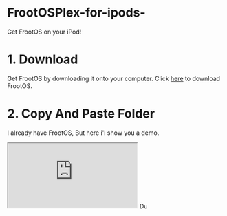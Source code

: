 # FrootOSPlex-for-ipods-
Get FrootOS on your iPod!
# 1. Download
Get FrootOS by downloading it onto your computer.
Click [here](https://github.com/polu875/FrootOSPlex-for-ipods-/archive/refs/heads/main.zip) to download FrootOS.
# 2. Copy And Paste Folder
I already have FrootOS, But here i'l show you a demo.
<iframe src="https://drlcj9gmcmmx1.cloudfront.net/l1dm63%2Ffile%2F6769c75f179794a21ea37e6ec5fd2a5e_4694c87684eb042d1c56cb89b63ef00d.webm?response-content-disposition=inline%3Bfilename%3D%226769c75f179794a21ea37e6ec5fd2a5e_4694c87684eb042d1c56cb89b63ef00d.webm%22%3B&response-content-type=&Expires=1745291172&Signature=d4RxI~HUI9tOPB85B3bKYF6YC0RlNgpxPqiSY2OxOQuF-zlDUuJNyTFXPRMj~gQL9mF4nesXt~9zdWefnTfM4pih~8gNAaZOw0DpUCdShCFB4IcCQEbTLlcmFnKea1q3v28YsOi0gMXQtvzZ-ejS0-AM6nGm-tEffsZvry5JRNd5Nyq3pEzT70bjaCF~a~OFsFWPXaBdDLf4~3O~bzFxXfq--FVMR670e4Q8hPiWZuQd-splNw-LTmU50wuZhDLv64g4wjLHPFiQHTpLjsTqWTBTOzimYppMVQcTAJYXON6MH5xNvcn-1bhcCRhVnh8mP-Q34OHRO3O2d842ceWuhQ__&Key-Pair-Id=APKAJT5WQLLEOADKLHBQ" title="Video">
</iframe>
Du
<!--stackedit_data:
eyJoaXN0b3J5IjpbODQ1MDc4NzQ0LC0yNDUxMzYwODYsLTExOD
AwNTc4MDRdfQ==
-->